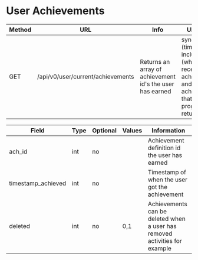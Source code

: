 # User Achievements

|Method|URL|Info|URL-params|
|---|---|---|---|
|GET|/api/v0/user/current/achievements|Returns an array of achievement id's the user has earned|sync_from (timestamp), include_progress (when given all received achievements and the achievements that are in progress are returned)|

|Field|Type|Optional|Values|Information|
|---|---|---|---|---|
|ach_id|int|no| |Achievement definition id the user has earned|
|timestamp_achieved|int|no| |Timestamp of when the user got the achievement|
|deleted|int|no|0,1|Achievements can be deleted when a user has removed activities for example|
